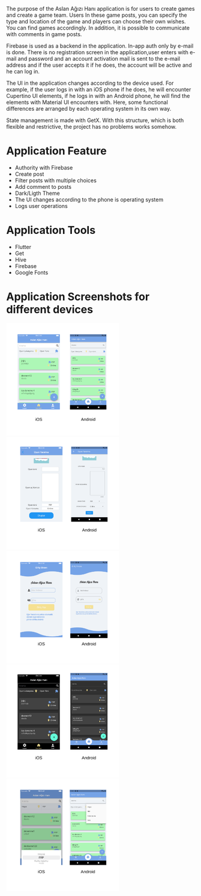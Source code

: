 The purpose of the Aslan Ağızı Hanı application is for users to create games and create a game team. Users
 In these game posts, you can specify the type and location of the game and players can choose their own wishes.
 You can find games accordingly. In addition, it is possible to communicate with comments in game posts.
 
 Firebase is used as a backend in the application. In-app auth only by e-mail is done. There is no registration screen in the application,user enters with e-mail and password and an account activation mail is sent to the e-mail address and if the user accepts it if he does, the account will be active and he can log in.
 
 The UI in the application changes according to the device used. For example, if the user logs in with an iOS phone if he does, he will encounter Cupertino UI elements, if he logs in with an Android phone, he will find the elements with Material UI encounters with. Here, some functional differences are arranged by each operating system in its own way.
 
 State management is made with GetX. With this structure, which is both flexible and restrictive, the project has no problems works somehow.
 
 
 <h1> <b> Application Feature</b> </h1>
 <ul>
    <li> Authority with Firebase </li>
    <li> Create post </li>
    <li> Filter posts with multiple choices </li>
    <li> Add comment to posts </li>
    <li> Dark/Ligth Theme </li>
    <li> The UI changes according to the phone is operating system </li>
    <li> Logs user operations </li>
 </ul>
 
 <h1> <b> Application Tools </b> </h1>
 <ul>
    <li> Flutter </li>
    <li> Get </li>
    <li> Hive </li>
    <li> Firebase </li>
    <li> Google Fonts </li>
 </ul>
 
 <h1> <b> Application Screenshots for different devices </b> </h1>
 
 <img src="https://github.com/maliksenpai/findgamemates/blob/master/images/1.png?raw=true" width="300px" />
 <img src="https://github.com/maliksenpai/findgamemates/blob/master/images/2.png?raw=true" width="300px" />
 <img src="https://github.com/maliksenpai/findgamemates/blob/master/images/3.png?raw=true" width="300px" />
 <img src="https://github.com/maliksenpai/findgamemates/blob/master/images/4.png?raw=true" width="300px" />
 <img src="https://github.com/maliksenpai/findgamemates/blob/master/images/5.png?raw=true" width="300px" />
